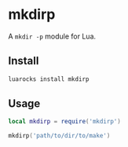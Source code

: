 # mkdirp

A `mkdir -p` module for Lua.

## Install

```bash
luarocks install mkdirp
```

## Usage

```lua
local mkdirp = require('mkdirp')

mkdirp('path/to/dir/to/make')
```
